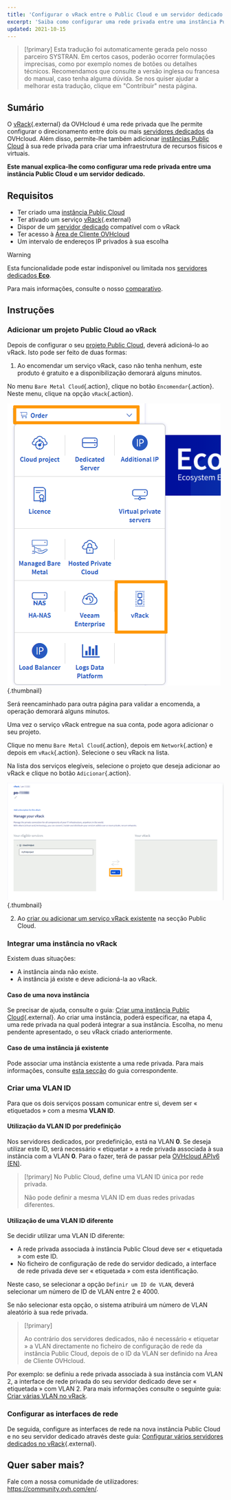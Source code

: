 ```yaml
---
title: 'Configurar o vRack entre o Public Cloud e um servidor dedicado'
excerpt: 'Saiba como configurar uma rede privada entre uma instância Public Cloud e um servidor dedicado'
updated: 2021-10-15
---
```


> [!primary]
> Esta tradução foi automaticamente gerada pelo nosso parceiro SYSTRAN. Em certos casos, poderão ocorrer formulações imprecisas, como por exemplo nomes de botões ou detalhes técnicos. Recomendamos que consulte a versão inglesa ou francesa do manual, caso tenha alguma dúvida. Se nos quiser ajudar a melhorar esta tradução, clique em "Contribuir" nesta página.
>


## Sumário

O [vRack](https://www.ovh.pt/solucoes/vrack/){.external} da OVHcloud é uma rede privada que lhe permite configurar o direcionamento entre dois ou mais [servidores dedicados](https://www.ovhcloud.com/pt/bare-metal/) da OVHcloud. Além disso, permite-lhe também adicionar [instâncias Public Cloud](https://www.ovhcloud.com/pt/public-cloud/) à sua rede privada para criar uma infraestrutura de recursos físicos e virtuais.

**Este manual explica-lhe como configurar uma rede privada entre uma instância Public Cloud e um servidor dedicado.**


## Requisitos

* Ter criado uma [instância Public Cloud](/pages/public_cloud/compute/public-cloud-first-steps)
* Ter ativado um serviço [vRack](https://www.ovh.pt/solucoes/vrack/){.external}
* Dispor de um [servidor dedicado](https://www.ovhcloud.com/pt/bare-metal/) compatível com o vRack
* Ter acesso à [Área de Cliente OVHcloud](https://www.ovh.com/auth/?action=gotomanager&from=https://www.ovh.pt/&ovhSubsidiary=pt)
* Um intervalo de endereços IP privados à sua escolha

> [!warning]
> Esta funcionalidade pode estar indisponível ou limitada nos [servidores dedicados **Eco**](https://eco.ovhcloud.com/pt/about/).
>
> Para mais informações, consulte o nosso [comparativo](https://eco.ovhcloud.com/pt/compare/).

## Instruções

### Adicionar um projeto Public Cloud ao vRack

Depois de configurar o seu [projeto Public Cloud](/pages/public_cloud/compute/create_a_public_cloud_project), deverá adicioná-lo ao vRack. Isto pode ser feito de duas formas:

1. Ao encomendar um serviço vRack, caso não tenha nenhum, este produto é gratuito e a disponibilização demorará alguns minutos.

No menu `Bare Metal Cloud`{.action}, clique no botão `Encomendar`{.action}. Neste menu, clique na opção `vRack`{.action}.

![Encomendar o vrack](images/orderingvrack.png){.thumbnail}

Será reencaminhado para outra página para validar a encomenda, a operação demorará alguns minutos.

Uma vez o serviço vRack entregue na sua conta, pode agora adicionar o seu projeto.

Clique no menu `Bare Metal Cloud`{.action}, depois em `Network`{.action} e depois em `vRack`{.action}. Selecione o seu vRack na lista.

Na lista dos serviços elegíveis, selecione o projeto que deseja adicionar ao vRack e clique no botão `Adicionar`{.action}.

![adicionar um projeto ao vrack](images/addprojectvrack.png){.thumbnail}

<ol start="2">
  <li>Ao <a href="/pages/public_cloud/public_cloud_network_services/getting-started-07-creating-vrack#etapa-1-ativar-e-gerir-um-vrack">criar ou adicionar um serviço vRack existente</a> na secção Public Cloud.</li>
</ol>

### Integrar uma instância no vRack

Existem duas situações:

- A instância ainda não existe.
- A instância já existe e deve adicioná-la ao vRack.

#### Caso de uma nova instância

Se precisar de ajuda, consulte o guia: [Criar uma instância Public Cloud](/pages/public_cloud/compute/public-cloud-first-steps#3o-passo-criacao-de-uma-instancia){.external}. Ao criar uma instância, poderá especificar, na etapa 4, uma rede privada na qual poderá integrar a sua instância. Escolha, no menu pendente apresentado, o seu vRack criado anteriormente.

#### Caso de uma instância já existente

Pode associar uma instância existente a uma rede privada. Para mais informações, consulte [esta secção](/pages/public_cloud/public_cloud_network_services/getting-started-07-creating-vrack#caso-de-uma-instancia-existente) do guia correspondente.

### Criar uma VLAN ID

Para que os dois serviços possam comunicar entre si, devem ser « etiquetados » com a mesma **VLAN ID**. 

#### Utilização da VLAN ID por predefinição

Nos servidores dedicados, por predefinição, está na VLAN **0**. Se deseja utilizar este ID, será necessário « etiquetar » a rede privada associada à sua instância com a VLAN **0**. Para o fazer, terá de passar pela [OVHcloud APIv6 (EN)](/pages/public_cloud/public_cloud_network_services/getting-started-08-creating-vrack-with-api#step-3-creating-a-vlan-in-the-vrack).


> [!primary]
> No Public Cloud, define uma VLAN ID única por rede privada.
>
> Não pode definir a mesma VLAN ID em duas redes privadas diferentes.

#### Utilização de uma VLAN ID diferente

Se decidir utilizar uma VLAN ID diferente:

- A rede privada associada à instância Public Cloud deve ser « etiquetada » com este ID.
- No ficheiro de configuração de rede do servidor dedicado, a interface de rede privada deve ser « etiquetada » com esta identificação.

Neste caso, se selecionar a opção `Definir um ID de VLAN`, deverá selecionar um número de ID de VLAN entre 2 e 4000.

Se não selecionar esta opção, o sistema atribuirá um número de VLAN aleatório à sua rede privada.

> [!primary]
> 
> Ao contrário dos servidores dedicados, não é necessário « etiquetar » a VLAN directamente no ficheiro de configuração de rede da instância Public Cloud, depois de o ID da VLAN ser definido na Área de Cliente OVHcloud.
>

Por exemplo: se definiu a rede privada associada à sua instância com VLAN 2, a interface de rede privada do seu servidor dedicado deve ser « etiquetada » com VLAN 2. Para mais informações consulte o seguinte guia: [Criar várias VLAN no vRack](/pages/bare_metal_cloud/dedicated_servers/creating-multiple-vlans-in-a-vrack).

### Configurar as interfaces de rede

De seguida, configure as interfaces de rede na nova instância Public Cloud e no seu servidor dedicado através deste guia: [Configurar vários servidores dedicados no vRack](/pages/bare_metal_cloud/dedicated_servers/vrack_configuring_on_dedicated_server){.external}.

## Quer saber mais?
 
Fale com a nossa comunidade de utilizadores: <https://community.ovh.com/en/>.